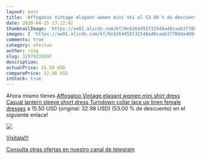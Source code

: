 ```yaml
---
layout: post
title: 'Affogatoo Vintage elagant women mini shi al 53.00 % de descuento'
date: 2020-04-15 13:12:42
thumbnailImage: 'https://ae01.alicdn.com/kf/Hc6264455f32548a48caab377004a409ct/Affogatoo-Vintage-elagant-women-mini-shirt-dress-Casual-lantern-sleeve-short-dress-Turndown-collar-lace-up.jpg_350x350._SL200_.jpg'
images: [ 'https://ae01.alicdn.com/kf/Hc6264455f32548a48caab377004a409ct/Affogatoo-Vintage-elagant-women-mini-shirt-dress-Casual-lantern-sleeve-short-dress-Turndown-collar-lace-up.jpg_350x350._SL200_.jpg' ]
comments: true
category: ofertas
author: ring
slug: 32979233697
description:
actualPrice: 15.50 USD
comparePrice: 32.98 USD
inStock: true
---
```


Ahora mismo tienes [Affogatoo Vintage elagant women mini shirt dress Casual lantern sleeve short dress Turndown collar lace up linen female dresses](https://www.amazon.com/dp/32979233697/?tag=redken08-20) a 15.50 USD (original: 32.98 USD) (53.00 %  de descuento) en el siguiente enlace!

[![](https://ae01.alicdn.com/kf/Hc6264455f32548a48caab377004a409ct/Affogatoo-Vintage-elagant-women-mini-shirt-dress-Casual-lantern-sleeve-short-dress-Turndown-collar-lace-up.jpg_350x350._SL200_.jpg)](https://www.amazon.com/dp/32979233697/?tag=redken08-20)

[Visítala!!!](https://www.amazon.com/dp/32979233697/?tag=redken08-20)

[Consulta otras ofertas en nuestro canal de telegram](https://t.me/s/ofertas25)

